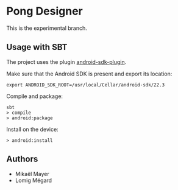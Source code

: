 Pong Designer
=============

This is the experimental branch.

Usage with SBT
--------------

The project uses the plugin [android-sdk-plugin](https://github.com/pfn/android-sdk-plugin).

Make sure that the Android SDK is present and export its location:

    export ANDROID_SDK_ROOT=/usr/local/Cellar/android-sdk/22.3

Compile and package:

    sbt
    > compile
    > android:package

Install on the device:

    > android:install

Authors
-------

- Mikaël Mayer
- Lomig Mégard